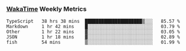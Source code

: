 ### [WakaTime](https://wakatime.com) Weekly Metrics

<!--START_SECTION:waka-->
```text
TypeScript   38 hrs 38 mins  █████████████████████▒░░░   85.57 % 
Markdown     1 hr 42 mins    █░░░░░░░░░░░░░░░░░░░░░░░░   03.79 % 
Other        1 hr 22 mins    ▓░░░░░░░░░░░░░░░░░░░░░░░░   03.05 % 
JSON         1 hr 18 mins    ▓░░░░░░░░░░░░░░░░░░░░░░░░   02.89 % 
fish         54 mins         ▒░░░░░░░░░░░░░░░░░░░░░░░░   01.99 % 
```
<!--END_SECTION:waka-->
